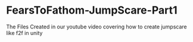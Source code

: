 # FearsToFathom-JumpScare-Part1
The Files Created in our youtube video covering how to create jumpscare like f2f in unity
